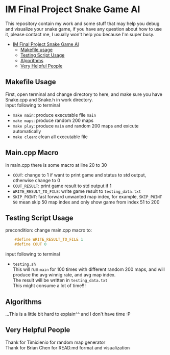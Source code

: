 # IM Final Project Snake Game AI
This repository contain my work and some stuff that may help you debug and visualize your snake game, if you have any question about how to use it, please contact me, I usually won't help you because I'm super busy.

- [IM Final Project Snake Game AI](#im-final-project-snake-game-ai)
  - [Makefile usage](#makefile-usage)
  - [Testing Script Usage](#testing-script-usage)
  - [Algorithms](#algorithms)
  - [Very Helpful People](#very-helpful-people)

## Makefile Usage
First, open terminal and change directory to here, and make sure you have Snake.cpp and Snake.h in work directory.<br>
input following to terminal<br>
+ `make main`: produce executable file `main`
+ `make maps`: produce random 200 maps
+ `make play`: produce `main` and random 200 maps and exicute automatically
+ `make clean`: clean all executable file

## Main.cpp Macro
in main.cpp there is some macro at line 20 to 30
+ `COUT`: change to 1 if want to print game and status to std output, otherwise change to 0
+ `COUT_RESULT`: print game result to std output if 1
+ `WRITE_RESULT_TO_FILE`: write game result to `testing_data.txt`
+ `SKIP_POINT`: fast forward unwanted map index, for example, `SKIP_POINT 50` mean skip 50 map index and only show game from index 51 to 200

## Testing Script Usage
precondition:
change main.cpp macro to:
```cpp
	#define WRITE_RESULT_TO_FILE 1
	#define COUT 0
```
input following to terminal<br>
+ `testing.sh`<br>
This will run `main` for 100 times with different random 200 maps, and will produce the avg winnig rate, and avg map index.<br>
The result will be written in `testing_data.txt`<br>
This might consume a lot of time!!!

## Algorithms
...This is a little bit hard to explain^^ and I don't have time :P

## Very Helpful People
Thank for Timicienio for random map generator<br>
Thank for Brian Chen for READ.md format and visualization<br>
